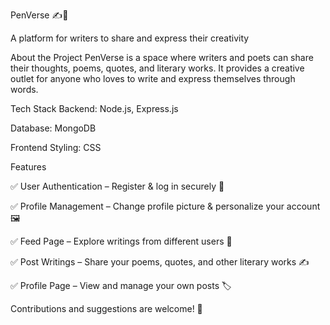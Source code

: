 PenVerse ✍️📜

A platform for writers to share and express their creativity

About the Project
PenVerse is a space where writers and poets can share their thoughts, poems, quotes, and literary works. It provides a creative outlet for anyone who loves to write and express themselves through words.

Tech Stack
Backend: Node.js, Express.js

Database: MongoDB

Frontend Styling: CSS

Features

✅ User Authentication – Register & log in securely 🔐

✅ Profile Management – Change profile picture & personalize your account 🖼️

✅ Feed Page – Explore writings from different users 📜

✅ Post Writings – Share your poems, quotes, and other literary works ✍️

✅ Profile Page – View and manage your own posts 🏷️

Contributions and suggestions are welcome! 🚀
